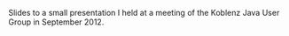 Slides to a small presentation I held at a meeting of the Koblenz Java User Group in September 2012.